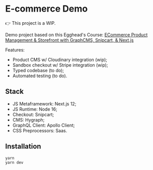 # E-commerce Demo

👉 This project is a WIP.

Demo project based on this Egghead's Course: [ECommerce Product Management & Storefront with GraphCMS, Snipcart, & Next.js](https://egghead.io/courses/ecommerce-product-management-storefront-with-graphcms-snipcart-next-js-13cc0534)

Features:

- Product CMS w/ Cloudinary integration (wip);
- Sandbox checkout w/ Stripe integration (wip);
- Typed codebase (to do);
- Automated testing (to do).

## Stack

- JS Metaframework: Next.js 12;
- JS Runtime: Node 16;
- Checkout: Snipcart;
- CMS: Hygraph;
- GraphQL Client: Apollo Client;
- CSS Preprocessors: Saas.

## Installation

```bash
yarn
yarn dev
```

